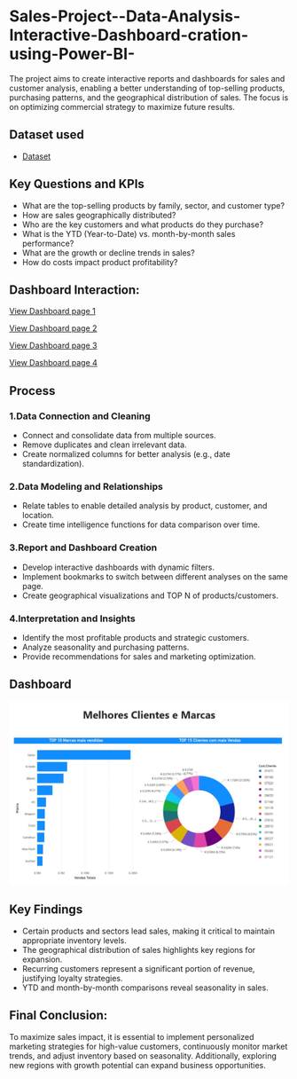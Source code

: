 # Sales-Project--Data-Analysis-Interactive-Dashboard-cration-using-Power-BI-
The project aims to create interactive reports and dashboards for sales and customer analysis, enabling a better understanding of top-selling products, purchasing patterns, and the geographical distribution of sales. The focus is on optimizing commercial strategy to maximize future results.

## Dataset used
- <a href="https://github.com/afonsocvn/Sales-Project--Data-Analysis-Interactive-Dashboard-cration-using-Power-BI-/blob/main/Or%C3%ADgenes%20Articulos.7z">Dataset</a>

## Key Questions and KPIs

- What are the top-selling products by family, sector, and customer type?
- How are sales geographically distributed?
- Who are the key customers and what products do they purchase?
- What is the YTD (Year-to-Date) vs. month-by-month sales performance?
- What are the growth or decline trends in sales?
- How do costs impact product profitability?

## Dashboard Interaction:
<a href="https://github.com/afonsocvn/Sales-Project--Data-Analysis-Interactive-Dashboard-cration-using-Power-BI-/blob/main/IMG%201.JPG">View Dashboard page 1</a>

<a href="https://github.com/afonsocvn/Sales-Project--Data-Analysis-Interactive-Dashboard-cration-using-Power-BI-/blob/main/IMG%202.JPG">View Dashboard page 2</a>

<a href="https://github.com/afonsocvn/Sales-Project--Data-Analysis-Interactive-Dashboard-cration-using-Power-BI-/blob/main/IMG%203.JPG">View Dashboard page 3</a>

<a href="https://github.com/afonsocvn/Sales-Project--Data-Analysis-Interactive-Dashboard-cration-using-Power-BI-/blob/main/IMG%204.JPG">View Dashboard page 4</a>

## Process

### 1.Data Connection and Cleaning
- Connect and consolidate data from multiple sources.
- Remove duplicates and clean irrelevant data.
- Create normalized columns for better analysis (e.g., date standardization).
### 2.Data Modeling and Relationships
- Relate tables to enable detailed analysis by product, customer, and location.
- Create time intelligence functions for data comparison over time.
### 3.Report and Dashboard Creation
- Develop interactive dashboards with dynamic filters.
- Implement bookmarks to switch between different analyses on the same page.
- Create geographical visualizations and TOP N of products/customers.
### 4.Interpretation and Insights
- Identify the most profitable products and strategic customers.
- Analyze seasonality and purchasing patterns.
- Provide recommendations for sales and marketing optimization.

## Dashboard

![Screenshot (495)](https://github.com/afonsocvn/Sales-Project--Data-Analysis-Interactive-Dashboard-cration-using-Power-BI-/blob/main/IMG%201.JPG)

## Key Findings

- Certain products and sectors lead sales, making it critical to maintain appropriate inventory levels.
- The geographical distribution of sales highlights key regions for expansion.
- Recurring customers represent a significant portion of revenue, justifying loyalty strategies.
- YTD and month-by-month comparisons reveal seasonality in sales.

## Final Conclusion:
To maximize sales impact, it is essential to implement personalized marketing strategies for high-value customers, continuously monitor market trends, and adjust inventory based on seasonality. Additionally, exploring new regions with growth potential can expand business opportunities.
